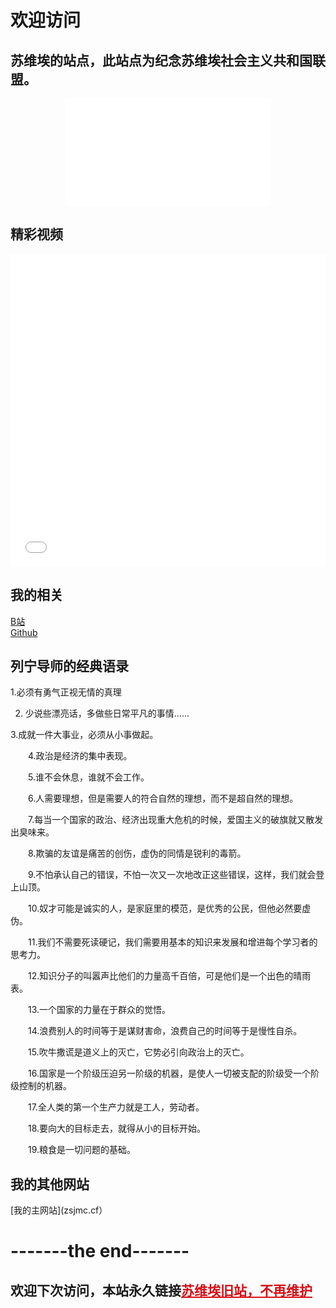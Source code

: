 # 欢迎访问
## 苏维埃的站点，此站点为纪念苏维埃社会主义共和国联盟。<br>

<div align="center">
  <iframe frameborder="no" border="0" marginwidth="0" marginheight="0" width=330 height=86 src="//music.163.com/outchain/player?type=2&id=5042951&auto=0&height=66"></iframe>
</div>

<div align="center">
  <iframe frameborder="no" border="0" marginwidth="0" marginheight="0" width=330 height=86 src="//music.163.com/outchain/player?type=2&id=30431421&auto=0&height=66"></iframe>
</div>

## 精彩视频<br>
<div align="center">
  <iframe src="//player.bilibili.com/player.html?aid=855367842&bvid=BV1eL4y1P7SN&cid=756235464&page=1&high_quality=1&danmaku=0" allowfullscreen="allowfullscreen" width="100%" height="500" scrolling="no" frameborder="0" sandbox="allow-top-navigation allow-same-origin allow-forms allow-scripts"></iframe>
</div>



## 我的相关<br>
 [B站](https://space.bilibili.com/1327793635)<br>
 [Github](http://github.com/zuanshijia)<br>
 
 
## 列宁导师的经典语录<br>

   1.必须有勇气正视无情的真理<br>
   
   2. 少说些漂亮话，多做些日常平凡的事情......<br>

   3.成就一件大事业，必须从小事做起。<br>

　　4.政治是经济的集中表现。<br>

　　5.谁不会休息，谁就不会工作。<br>

　　6.人需要理想，但是需要人的符合自然的理想，而不是超自然的理想。<br>

　　7.每当一个国家的政治、经济出现重大危机的时候，爱国主义的破旗就又散发出臭味来。<br>

　　8.欺骗的友谊是痛苦的创伤，虚伪的同情是锐利的毒箭。<br>

　　9.不怕承认自己的错误，不怕一次又一次地改正这些错误，这样，我们就会登上山顶。<br>

　　10.奴才可能是诚实的人，是家庭里的模范，是优秀的公民，但他必然要虚伪。<br>

　　11.我们不需要死读硬记，我们需要用基本的知识来发展和增进每个学习者的思考力。<br>

　　12.知识分子的叫嚣声比他们的力量高千百倍，可是他们是一个出色的晴雨表。<br>

　　13.一个国家的力量在于群众的觉悟。<br>

　　14.浪费别人的时间等于是谋财害命，浪费自己的时间等于是慢性自杀。<br>

　　15.吹牛撒谎是道义上的灭亡，它势必引向政治上的灭亡。<br>

　　16.国家是一个阶级压迫另一阶级的机器，是使人一切被支配的阶级受一个阶级控制的机器。<br>

　　17.全人类的第一个生产力就是工人，劳动者。<br>

　　18.要向大的目标走去，就得从小的目标开始。<br>

　　19.粮食是一切问题的基础。<br>
 
  
## 我的其他网站<br>
[我的主网站](zsjmc.cf）


# -------the end-------
## 欢迎下次访问，本站永久链接<a href="https://zuanshijia.github.io/diamond" style="color: #D90F16">苏维埃旧站，不再维护</a>
